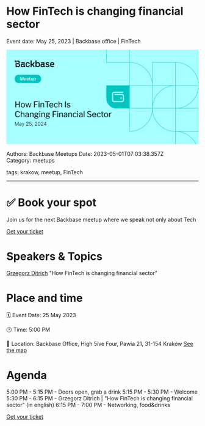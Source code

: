 # How FinTech is changing financial sector

Event date: May 25, 2023 | Backbase office | FinTech

![](assets/placeholder.webp)

Authors: Backbase Meetups
Date: 2023-05-01T07:03:38.357Z  
Category: meetups

tags: krakow, meetup, FinTech
 
--- 

# ✅ Book your spot

Join us for the next Backbase meetup where we speak not only about Tech

[Get your ticket](https://www.meetup.com/backbase-meetups/)

# Speakers & Topics

[Grzegorz Ditrich](https://www.linkedin.com/in/grzegorzditrich/)
"How FinTech is changing financial sector"


# Place and time

🗓️ Event Date: 25 May 2023

🕑 Time: 5:00  PM

📍 Location: Backbase Office, High 5ive Four, Pawia 21, 31-154 Kraków
[See the map](https://maps.app.goo.gl/UWpwQ9zNaJBxPLEV9)

# Agenda

5:00 PM - 5:15 PM - Doors open, grab a drink
5:15 PM - 5:30 PM - Welcome
5:30 PM - 6:15 PM - Grzegorz Ditrich | "How FinTech is changing financial sector" (in english)
6:15 PM - 7:00 PM - Networking, food&drinks

[Get your ticket](https://www.meetup.com/backbase-meetups/)
